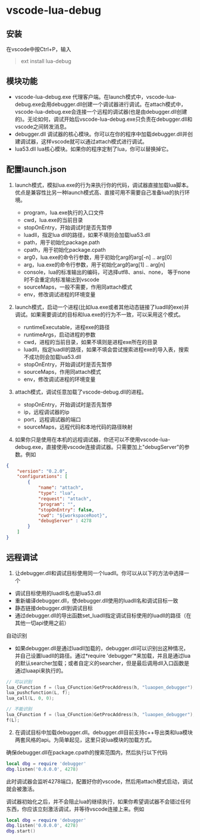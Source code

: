 # vscode-lua-debug

## 安装
在vscode中按Ctrl+P，输入
> ext install lua-debug

## 模块功能
* vscode-lua-debug.exe 代理客户端。在launch模式中，vscode-lua-debug.exe会用debugger.dll创建一个调试器进行调试。在attach模式中，vscode-lua-debug.exe会连接一个远程的调试器(也是由debugger.dll创建的)。无论如何，调试开始后vscode-lua-debug.exe只负责在debugger.dll和vscode之间转发消息。
* debugger.dll 调试器的核心模块。你可以在你的程序中加载debugger.dll并创建调试器，这样vscode就可以通过attach模式进行调试。
* lua53.dll lua核心模块。如果你的程序定制了lua，你可以替换掉它。

## 配置launch.json

1. launch模式，模拟lua.exe的行为来执行你的代码，调试器直接加载lua脚本。优点是兼容性比另一种launch模式高、直接可用不需要自己准备lua的执行环境。

    * program，lua.exe执行的入口文件 
    * cwd，lua.exe的当前目录
    * stopOnEntry，开始调试时是否先暂停
    * luadll，指定lua dll的路径，如果不填则会加载lua53.dll
    * path，用于初始化package.path
    * cpath，用于初始化package.cpath
    * arg0，lua.exe的命令行参数，用于初始化arg的arg[-n] .. arg[0]
    * arg，lua.exe的命令行参数，用于初始化arg的arg[1] .. arg[n]
    * console，lua的标准输出的编码，可选择utf8、ansi、none， 等于none时不会重定向标准输出到vscode
    * sourceMaps，一般不需要，作用同attach模式
    * env，修改调试进程的环境变量

2. launch模式，启动一个进程(比如lua.exe或者其他动态链接了luadll的exe)并调试。如果需要调试的目标和lua.exe的行为不一致，可以采用这个模式。

    * runtimeExecutable，进程exe的路径
    * runtimeArgs，启动进程的参数
    * cwd，进程的当前目录，如果不填则是进程exe所在的目录
    * luadll，指定luadll的路径，如果不填会尝试搜索进程exe的导入表，搜索不成功则会加载lua53.dll
    * stopOnEntry，开始调试时是否先暂停
    * sourceMaps，作用同attach模式
    * env，修改调试进程的环境变量

3. attach模式，调试任意加载了vscode-debug.dll的进程。

    * stopOnEntry，开始调试时是否先暂停
    * ip，远程调试器的ip
    * port，远程调试器的端口
    * sourceMaps，远程代码和本地代码的路径映射

4. 如果你只是使用在本机的远程调试器，你还可以不使用vscode-lua-debug.exe，直接使用vscode连接调试器。只需要加上"debugServer"的参数。例如

```json
{
    "version": "0.2.0",
    "configurations": [
        {
            "name": "attach",
            "type": "lua",
            "request": "attach",
            "program": "",
            "stopOnEntry": false,
            "cwd": "${workspaceRoot}",
            "debugServer" : 4278
        }
    ]
}
```

## 远程调试

1. 让debugger.dll和调试目标使用同一个luadll。你可以从以下的方法中选择一个
* 调试目标使用的luadll名也是lua53.dll
* 重新编译debugger.dll，使debugger.dll使用的luadll名和调试目标一致
* 静态链接debugger.dll到调试目标
* 通过debugger.dll的导出函数set_luadll指定调试目标使用的luadll的路径（在其他一切api使用之前）

自动识别
* 如果debugger.dll是通过luadll加载的，debugger.dll可以识别出这种情况，并自己设置luadll的路径。通过*require 'debugger'*来加载，并且是通过lua的默认searcher加载；或者自定义的searcher，但是最后调用dll入口函数是通过luaapi来执行的。
```c
// 可以识别
lua_CFunction f = (lua_CFunction)GetProcAddress(h, "luaopen_debugger");
lua_pushcfunction(L, f);
lua_call(L, 0, 0);

// 不能识别
lua_CFunction f = (lua_CFunction)GetProcAddress(h, "luaopen_debugger");
f(L);
```

2. 在调试目标中加载debugger.dll。debugger.dll目前支持c++导出类和lua模块两套风格的api。为简单起见，这里只说lua模块的加载方式。

确保debugger.dll在package.cpath的搜索范围内，然后执行以下代码
```lua
local dbg = require 'debugger'
dbg.listen('0.0.0.0', 4278)
```
此时调试器会监听4278端口，配置好你的vscode，然后用attach模式启动，调试就会被激活。

调试器初始化之后，并不会阻止lua的继续执行，如果你希望调试器不会错过任何东西，你应该立刻激活调试，并等待vscode连接上来。例如
```lua
local dbg = require 'debugger'
dbg.listen('0.0.0.0', 4278)
dbg.start()
```
